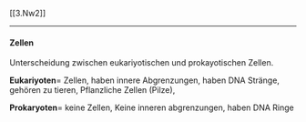 [[3.Nw2]]
___
#### Zellen
Unterscheidung zwischen eukariyotischen und prokayotischen Zellen.

**Eukariyoten**= Zellen, haben innere Abgrenzungen, haben DNA Stränge, gehören zu tieren, Pflanzliche Zellen (Pilze),

**Prokaryoten**= keine Zellen, Keine inneren abgrenzungen, haben DNA Ringe